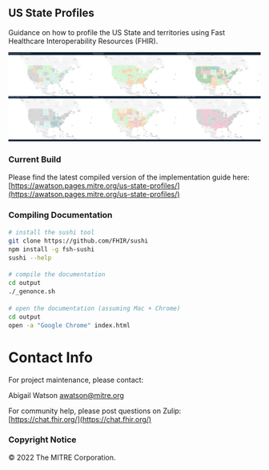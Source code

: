 ## US State Profiles

Guidance on how to profile the US State and territories using Fast Healthcare Interoperability Resources (FHIR).

![PolicyAnalysis-Examples-3x2.jpg](./assets/PolicyAnalysis-Examples-3x2.jpg)  

### Current Build

Please find the latest compiled version of the implementation guide here: 
[https://awatson.pages.mitre.org/us-state-profiles/](https://awatson.pages.mitre.org/us-state-profiles/)

### Compiling Documentation  

```bash 
# install the sushi tool
git clone https://github.com/FHIR/sushi
npm install -g fsh-sushi
sushi --help

# compile the documentation  
cd output
./_genonce.sh

# open the documentation (assuming Mac + Chrome)
cd output
open -a "Google Chrome" index.html
```

# Contact Info  


For project maintenance, please contact:    

Abigail Watson <awatson@mitre.org> 

For community help, please post questions on Zulip:  
[https://chat.fhir.org/](https://chat.fhir.org/)  


### Copyright Notice  

&copy; 2022 The MITRE Corporation.
